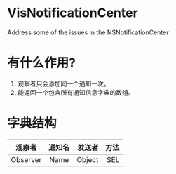 # VisNotificationCenter
Address some of the issues in the NSNotificationCenter

# 有什么作用?
1. 观察者只会添加同一个通知一次。
2. 能返回一个包含所有通知信息字典的数组。

# 字典结构
|观察者|通知名|发送者|方法|
| ----|:----:| ---:| ---:|
|Observer|Name|Object|SEL|

